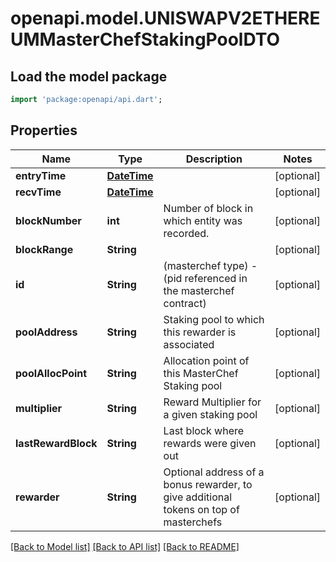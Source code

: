 # openapi.model.UNISWAPV2ETHEREUMMasterChefStakingPoolDTO

## Load the model package
```dart
import 'package:openapi/api.dart';
```

## Properties
Name | Type | Description | Notes
------------ | ------------- | ------------- | -------------
**entryTime** | [**DateTime**](DateTime.md) |  | [optional] 
**recvTime** | [**DateTime**](DateTime.md) |  | [optional] 
**blockNumber** | **int** | Number of block in which entity was recorded. | [optional] 
**blockRange** | **String** |  | [optional] 
**id** | **String** | (masterchef type) - (pid referenced in the masterchef contract) | [optional] 
**poolAddress** | **String** | Staking pool to which this rewarder is associated | [optional] 
**poolAllocPoint** | **String** | Allocation point of this MasterChef Staking pool | [optional] 
**multiplier** | **String** | Reward Multiplier for a given staking pool | [optional] 
**lastRewardBlock** | **String** | Last block where rewards were given out | [optional] 
**rewarder** | **String** | Optional address of a bonus rewarder, to give additional tokens on top of masterchefs | [optional] 

[[Back to Model list]](../README.md#documentation-for-models) [[Back to API list]](../README.md#documentation-for-api-endpoints) [[Back to README]](../README.md)


